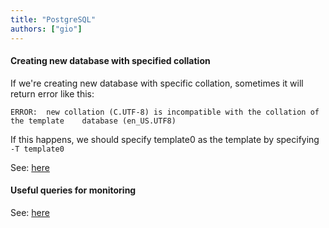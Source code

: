 ```yaml
---
title: "PostgreSQL"
authors: ["gio"]
---
```


#### Creating new database with specified collation

If we're creating new database with specific collation, sometimes it will return error like this:

`ERROR:  new collation (C.UTF-8) is incompatible with the collation of the template    database (en_US.UTF8)`

If this happens, we should specify template0 as the template by specifying `-T template0`

See: [here](https://stackoverflow.com/questions/18870775/how-to-change-the-template-database-collection-coding-on-postgresql)

#### Useful queries for monitoring

See: [here](https://github.com/nilenso/postgresql-monitoring)
